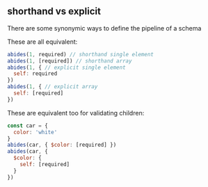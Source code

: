 ## shorthand vs explicit

There are some synonymic ways to define the pipeline of a schema

These are all equivalent:

```javascript
abides(1, required) // shorthand single element
abides(1, [required]) // shorthand array
abides(1, { // explicit single element
  self: required
})
abides(1, { // explicit array
  self: [required]
})
```

These are equivalent too for validating children:

```javascript
const car = {
  color: 'white'
}
abides(car, { $color: [required] })
abides(car, {
  $color: {
    self: [required]
  }
})
```

